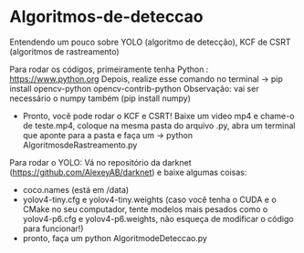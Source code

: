 # Algoritmos-de-deteccao
Entendendo um pouco sobre YOLO (algoritmo de detecção), KCF de CSRT (algoritmos de rastreamento)

Para rodar os códigos, primeiramente tenha Python : https://www.python.org
Depois, realize esse comando no terminal -> pip install opencv-python opencv-contrib-python
Observação: vai ser necessário o numpy também (pip install numpy)
- Pronto, você pode rodar o KCF e CSRT! Baixe um video mp4 e chame-o de teste.mp4, coloque na mesma pasta do arquivo .py, abra um terminal que aponte para a pasta e faça um -> python AlgoritmosdeRastreamento.py

Para rodar o YOLO:
Vá no repositório da darknet (https://github.com/AlexeyAB/darknet) e baixe algumas coisas:
- coco.names (está em /data)
- yolov4-tiny.cfg e yolov4-tiny.weights (caso você tenha o CUDA e o CMake no seu computador, tente modelos mais pesados como o yolov4-p6.cfg e yolov4-p6.weights, não esqueça de modificar o código para funcionar!)
- pronto, faça um python AlgoritmodeDeteccao.py
